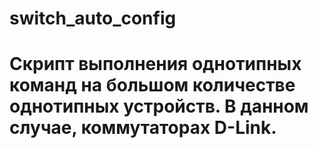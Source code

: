 # switch_auto_config
# Скрипт выполнения однотипных команд на большом количестве однотипных устройств. В данном случае, коммутаторах D-Link.
